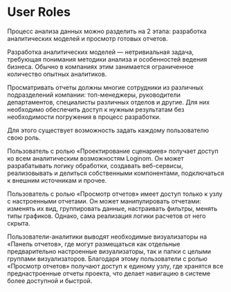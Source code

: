# User Roles

Процесс анализа данных можно разделить на 2 этапа: разработка аналитических моделей и просмотр готовых отчетов.

Разработка аналитических моделей — нетривиальная задача, требующая понимания методики анализа и особенностей ведения бизнеса. Обычно в компаниях этим занимается ограниченное количество опытных аналитиков.

Просматривать отчеты должны многие сотрудники из различных подразделений компании: топ-менеджеры, руководители департаментов, специалисты различных отделов и другие. Для них необходимо обеспечить доступ к нужным результатам без необходимости погружения в процесс разработки.

Для этого существует возможность задать каждому пользователю свою роль.

Пользователь с ролью «Проектирование сценариев» получает доступ ко всем аналитическим возможностям Loginom. Он может разрабатывать логику обработки, создавать веб-сервисы, реализовывать и делиться собственными компонентами, подключаться к внешним источникам и прочее.

Пользователь с ролью «Просмотр отчетов» имеет доступ только к узлу с настроенными отчетами. Он может манипулировать отчетами: изменять их вид, группировать данные, настраивать фильтры, менять типы графиков. Однако, сама реализация логики расчетов от него скрыта.

Пользователи-аналитики выводят необходимые визуализаторы на «Панель отчетов», где могут размещаться как отдельные предварительно настроенные визуализаторы, так и папки с целыми группами визуализаторов. Благодаря этому пользователи с ролью «Просмотр отчетов» получают доступ к единому узлу, где хранятся все преднастроенные отчеты проекта, что делает навигацию в системе более доступной и быстрой.